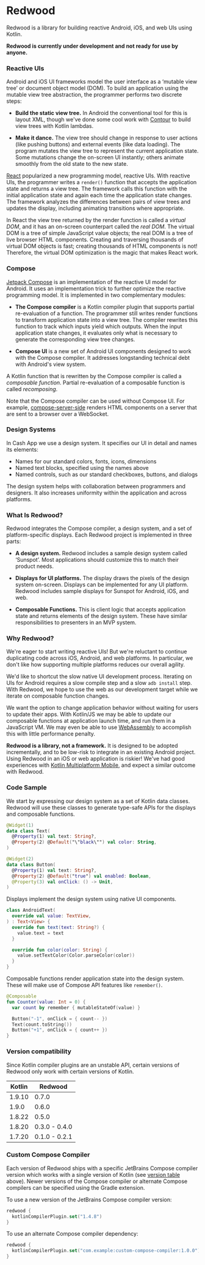 # Redwood

Redwood is a library for building reactive Android, iOS, and web UIs using Kotlin.

**Redwood is currently under development and not ready for use by anyone.**


### Reactive UIs

Android and iOS UI frameworks model the user interface as a ‘mutable view tree’ or document object
model (DOM). To build an application using the mutable view tree abstraction, the programmer
performs two discrete steps:

 * **Build the static view tree.** In Android the conventional tool for this is layout XML, though
   we've done some cool work with [Contour][contour] to build view trees with Kotlin lambdas.

 * **Make it dance.** The view tree should change in response to user actions (like pushing buttons)
   and external events (like data loading). The program mutates the view tree to represent the
   current application state. Some mutations change the on-screen UI instantly; others animate
   smoothly from the old state to the new state.

[React][react_js] popularized a new programming model, reactive UIs. With reactive UIs, the
programmer writes a `render()` function that accepts the application state and returns a view tree.
The framework calls this function with the initial application state and again each time the
application state changes. The framework analyzes the differences between pairs of view trees and
updates the display, including animating transitions where appropriate.

In React the view tree returned by the render function is called a _virtual DOM_, and it has an
on-screen counterpart called the _real DOM_. The virtual DOM is a tree of simple JavaScript value
objects; the real DOM is a tree of live browser HTML components. Creating and traversing thousands
of virtual DOM objects is fast; creating thousands of HTML components is not! Therefore, the virtual
DOM optimization is the magic that makes React work.


### Compose

[Jetpack Compose][compose] is an implementation of the reactive UI model for Android. It uses an
implementation trick to further optimize the reactive programming model. It is implemented in two
complementary modules:

 * **The Compose compiler** is a Kotlin compiler plugin that supports partial re-evaluation of a
   function. The programmer still writes render functions to transform application state into a view
   tree. The compiler rewrites this function to track which inputs yield which outputs. When the
   input application state changes, it evaluates only what is necessary to generate the
   corresponding view tree changes.

 * **Compose UI** is a new set of Android UI components designed to work with the Compose compiler.
   It addresses longstanding technical debt with Android's view system.

A Kotlin function that is rewritten by the Compose compiler is called a _composable function_.
Partial re-evaluation of a composable function is called _recomposing_.

Note that the Compose compiler can be used without Compose UI. For example, [compose-server-side]
renders HTML components on a server that are sent to a browser over a WebSocket.


### Design Systems

In Cash App we use a design system. It specifies our UI in detail and names its elements:

 * Names for our standard colors, fonts, icons, dimensions
 * Named text blocks, specified using the names above
 * Named controls, such as our standard checkboxes, buttons, and dialogs

The design system helps with collaboration between programmers and designers. It also increases
uniformity within the application and across platforms.


### What Is Redwood?

Redwood integrates the Compose compiler, a design system, and a set of platform-specific displays.
Each Redwood project is implemented in three parts:

 * **A design system.** Redwood includes a sample design system called ‘Sunspot’. Most
   applications should customize this to match their product needs.

 * **Displays for UI platforms.** The display draws the pixels of the design system on-screen.
   Displays can be implemented for any UI platform. Redwood includes sample displays for Sunspot
   for Android, iOS, and web.

 * **Composable Functions.** This is client logic that accepts application state and returns
   elements of the design system. These have similar responsibilities to presenters in an MVP
   system.


### Why Redwood?

We're eager to start writing reactive UIs! But we're reluctant to continue duplicating code across
iOS, Android, and web platforms. In particular, we don't like how supporting multiple platforms
reduces our overall agility.

We'd like to shortcut the slow native UI development process. Iterating on UIs for Android requires
a slow compile step and a slow `adb install` step. With Redwood, we hope to use the web as our
development target while we iterate on composable function changes.

We want the option to change application behavior without waiting for users to update their apps.
With Kotlin/JS we may be able to update our composable functions at application launch time, and run
them in a JavaScript VM. We may even be able to use [WebAssembly][webassembly] to accomplish this
with little performance penalty.


**Redwood is a library, not a framework.** It is designed to be adopted incrementally, and to
be low-risk to integrate in an existing Android project. Using Redwood in an iOS or web
application is riskier! We've had good experiences with [Kotlin Multiplatform Mobile][kmm], and
expect a similar outcome with Redwood.


### Code Sample

We start by expressing our design system as a set of Kotlin data classes. Redwood will use these
classes to generate type-safe APIs for the displays and composable functions.

```kotlin
@Widget(1)
data class Text(
  @Property(1) val text: String?,
  @Property(2) @Default("\"black\"") val color: String,
)

@Widget(2)
data class Button(
  @Property(1) val text: String?,
  @Property(2) @Default("true") val enabled: Boolean,
  @Property(3) val onClick: () -> Unit,
)
```

Displays implement the design system using native UI components.

```kotlin
class AndroidText(
  override val value: TextView,
) : Text<View> {
  override fun text(text: String?) {
    value.text = text
  }

  override fun color(color: String) {
    value.setTextColor(Color.parseColor(color))
  }
}
```

Composable functions render application state into the design system. These will make use of Compose
API features like `remember()`.

```kotlin
@Composable
fun Counter(value: Int = 0) {
  var count by remember { mutableStateOf(value) }

  Button("-1", onClick = { count-- })
  Text(count.toString())
  Button("+1", onClick = { count++ })
}
```

### Version compatibility

Since Kotlin compiler plugins are an unstable API, certain versions of Redwood only work with
certain versions of Kotlin.

| Kotlin | Redwood       |
|--------|---------------|
| 1.9.10 | 0.7.0         |
| 1.9.0  | 0.6.0         |
| 1.8.22 | 0.5.0         |
| 1.8.20 | 0.3.0 - 0.4.0 |
| 1.7.20 | 0.1.0 - 0.2.1 |

### Custom Compose Compiler

Each version of Redwood ships with a specific JetBrains Compose compiler version which works with
a single version of Kotlin (see [version table](#version-compatibility) above). Newer versions of
the Compose compiler or alternate Compose compilers can be specified using the Gradle extension.

To use a new version of the JetBrains Compose compiler version:
```kotlin
redwood {
  kotlinCompilerPlugin.set("1.4.8")
}
```

To use an alternate Compose compiler dependency:
```kotlin
redwood {
  kotlinCompilerPlugin.set("com.example:custom-compose-compiler:1.0.0")
}
```


[compose-server-side]: https://github.com/ShikaSD/compose-server-side
[compose]: https://developer.android.com/jetpack/compose
[contour]: https://github.com/cashapp/contour
[kmm]: https://kotlinlang.org/lp/mobile/
[react_js]: https://reactjs.org/
[webassembly]: https://webassembly.org/
